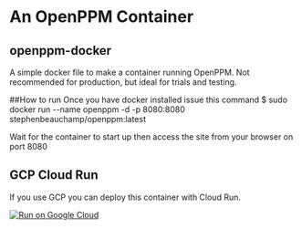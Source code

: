 # An OpenPPM Container
## openppm-docker
A simple docker file to make a container running OpenPPM. Not recommended for production, but ideal for trials and testing.

##How to run
Once you have docker installed issue this command
$ sudo docker run --name openppm -d -p 8080:8080 stephenbeauchamp/openppm:latest

Wait for the container to start up then access the site from your browser on port 8080

## GCP Cloud Run
If you use GCP you can deploy this container with Cloud Run.

[![Run on Google Cloud](https://storage.googleapis.com/cloudrun/button.svg)](https://console.cloud.google.com/cloudshell/editor?shellonly=true&cloudshell_image=gcr.io/cloudrun/button&cloudshell_git_repo=https://github.com/stephenbeauchamp/openppm-docker.git)
